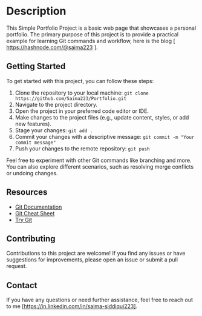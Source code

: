 # Description

This Simple Portfolio Project is a basic web page that showcases a personal portfolio. The primary purpose of this project is to provide a practical example for learning Git commands and workflow, here is the blog [ https://hashnode.com/@saima223 ].

## Getting Started

To get started with this project, you can follow these steps:

1. Clone the repository to your local machine: `git clone https://github.com/Saima223/Portfolio.git`
2. Navigate to the project directory.
3. Open the project in your preferred code editor or IDE.
4. Make changes to the project files (e.g., update content, styles, or add new features).
5. Stage your changes: `git add .`
6. Commit your changes with a descriptive message: `git commit -m "Your commit message"`
7. Push your changes to the remote repository: `git push`

Feel free to experiment with other Git commands like branching and more. You can also explore different scenarios, such as resolving merge conflicts or undoing changes.

## Resources

- [Git Documentation](https://git-scm.com/docs)
- [Git Cheat Sheet](https://education.github.com/git-cheat-sheet-education.pdf)
- [Try Git](https://try.github.io/)

## Contributing

Contributions to this project are welcome! If you find any issues or have suggestions for improvements, please open an issue or submit a pull request.

## Contact

If you have any questions or need further assistance, feel free to reach out to me [https://in.linkedin.com/in/saima-siddiqui223].
